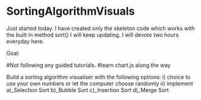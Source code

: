 # SortingAlgorithmVisuals

Just started today.
I have created only the skeleton code which works with the built in method sort()
I will keep updating. 
I will devote two hours everyday here. 

Goal: 

  #Not following any guided tutorials. 
  #learn chart.js along the way
  

  Build a sorting algorithm visualiser with the following options:
    i) choice to use your own numbers or let the computer choose randomly
    ii) implement 
          a)_Selection Sort
          b)_Bubble Sort
          c)_Insertion Sort
          d)_Merge Sort
